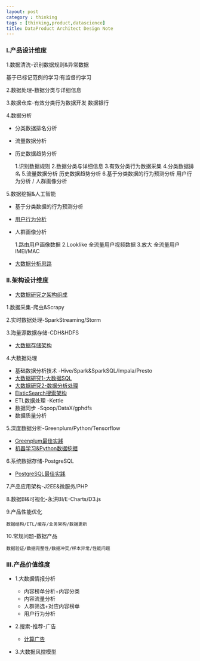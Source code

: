 ```yaml
---
layout: post
category : thinking
tags : [thinking,product,datascience]
title: DataProduct Architect Design Note
---
```


### I.产品设计维度

1.数据清洗-识别数据规则&异常数据

基于已标记范例的学习:有监督的学习

2.数据处理-数据分类与详细信息

3.数据仓库-有效分类行为数据开发
数据银行

4.数据分析

- 分类数据排名分析
- 流量数据分析
- 历史数据趋势分析

	1.识别数据规则
	2.数据分类与详细信息
	3.有效分类行为数据采集
	4.分类数据排名
	5.流量数据分析
	历史数据趋势分析
	6.基于分类数据的行为预测分析
	用户行为分析 / 人群画像分析

5.数据挖掘&人工智能

- 基于分类数据的行为预测分析
- [用户行为分析](2017-05-30-postgresql-best-practice-note.md)
- 人群画像分析

	1.路由用户画像数据
	2.Looklike 全流量用户视频数据
	3.放大 全流量用户IMEI/MAC

- [大数据分析思路](2015-11-08-bigdata-analysis-thinking.md)

### II.架构设计维度

- [大数据研究之架构组成](2017-07-27-bigdata-research-architect-build.md)

1.数据采集-爬虫&Scrapy

2.实时数据处理-SparkStreaming/Storm

3.海量源数据存储-CDH&HDFS

- [大数据存储架构](2017-01-22-bigdata-database-architect-research-note.md)

4.大数据处理

- 基础数据分析技术 -Hive/Spark&SparkSQL/Impala/Presto
- [大数据研究1-大数据SQL](2017-07-28-bigdata-research1-sql-design.md)
- [大数据研究2-数据分析处理](2017-07-28-bigdata-research2-bigdata-development.md)
- [ElaticSearch搜索架构](2017-01-06-elasticsearch-search-engine-architect-note.md)
- ETL数据处理 -Kettle
- 数据同步 -Sqoop/DataX/gphdfs
- 数据质量分析

5.深度数据分析-Greenplum/Python/Tensorflow

- [Greenplum最佳实践](2017-05-28-greenplum-best-practice-note.md)
- [机器学习&Python数据挖掘](2017-10-16-ml-python-data-analysis-note.md)

6.系统数据存储-PostgreSQL

- [PostgreSQL最佳实践](2017-05-30-postgresql-best-practice-note.md)

7.产品应用架构-J2EE&微服务/PHP

8.数据BI&可视化-永洪BI/E-Charts/D3.js

9.产品性能优化

	数据结构/ETL/缓存/业务架构/数据更新

10.常规问题-数据产品

	数据验证/数据完整性/数据冲突/样本异常/性能问题


### III.产品价值维度

* 1.大数据情报分析

	- 内容榜单分析+内容分类
	- 内容流量分析
	- 人群筛选+对应内容榜单
	- 用户行为分析

* 2.搜索-推荐-广告

	- [计算广告](2017-05-30-postgresql-best-practice-note.md)

* 3.大数据风控模型


